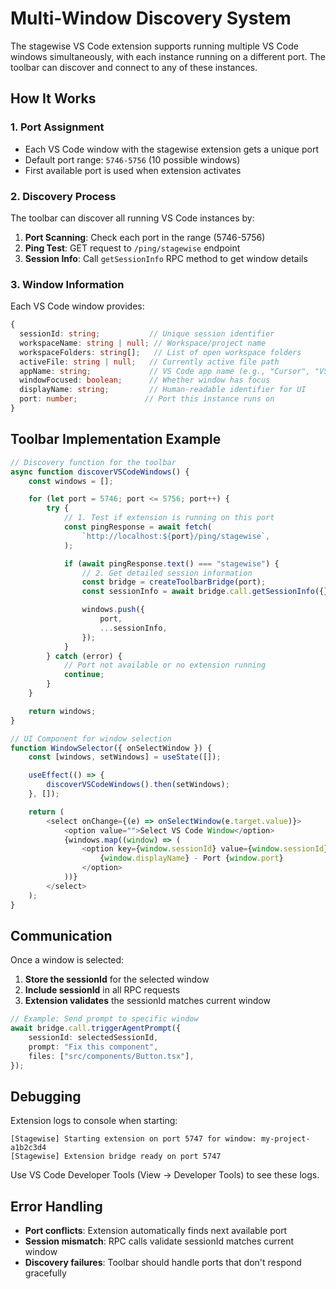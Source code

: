 # Multi-Window Discovery System

The stagewise VS Code extension supports running multiple VS Code windows
simultaneously, with each instance running on a different port. The toolbar can
discover and connect to any of these instances.

## How It Works

### 1. Port Assignment

- Each VS Code window with the stagewise extension gets a unique port
- Default port range: `5746-5756` (10 possible windows)
- First available port is used when extension activates

### 2. Discovery Process

The toolbar can discover all running VS Code instances by:

1. **Port Scanning**: Check each port in the range (5746-5756)
2. **Ping Test**: GET request to `/ping/stagewise` endpoint
3. **Session Info**: Call `getSessionInfo` RPC method to get window details

### 3. Window Information

Each VS Code window provides:

```typescript
{
  sessionId: string;           // Unique session identifier
  workspaceName: string | null; // Workspace/project name
  workspaceFolders: string[];   // List of open workspace folders
  activeFile: string | null;   // Currently active file path
  appName: string;             // VS Code app name (e.g., "Cursor", "VS Code")
  windowFocused: boolean;      // Whether window has focus
  displayName: string;         // Human-readable identifier for UI
  port: number;               // Port this instance runs on
}
```

## Toolbar Implementation Example

```typescript
// Discovery function for the toolbar
async function discoverVSCodeWindows() {
    const windows = [];

    for (let port = 5746; port <= 5756; port++) {
        try {
            // 1. Test if extension is running on this port
            const pingResponse = await fetch(
                `http://localhost:${port}/ping/stagewise`,
            );

            if (await pingResponse.text() === "stagewise") {
                // 2. Get detailed session information
                const bridge = createToolbarBridge(port);
                const sessionInfo = await bridge.call.getSessionInfo({});

                windows.push({
                    port,
                    ...sessionInfo,
                });
            }
        } catch (error) {
            // Port not available or no extension running
            continue;
        }
    }

    return windows;
}

// UI Component for window selection
function WindowSelector({ onSelectWindow }) {
    const [windows, setWindows] = useState([]);

    useEffect(() => {
        discoverVSCodeWindows().then(setWindows);
    }, []);

    return (
        <select onChange={(e) => onSelectWindow(e.target.value)}>
            <option value="">Select VS Code Window</option>
            {windows.map((window) => (
                <option key={window.sessionId} value={window.sessionId}>
                    {window.displayName} - Port {window.port}
                </option>
            ))}
        </select>
    );
}
```

## Communication

Once a window is selected:

1. **Store the sessionId** for the selected window
2. **Include sessionId** in all RPC requests
3. **Extension validates** the sessionId matches current window

```typescript
// Example: Send prompt to specific window
await bridge.call.triggerAgentPrompt({
    sessionId: selectedSessionId,
    prompt: "Fix this component",
    files: ["src/components/Button.tsx"],
});
```

## Debugging

Extension logs to console when starting:

```
[Stagewise] Starting extension on port 5747 for window: my-project-a1b2c3d4
[Stagewise] Extension bridge ready on port 5747
```

Use VS Code Developer Tools (View → Developer Tools) to see these logs.

## Error Handling

- **Port conflicts**: Extension automatically finds next available port
- **Session mismatch**: RPC calls validate sessionId matches current window
- **Discovery failures**: Toolbar should handle ports that don't respond
  gracefully
